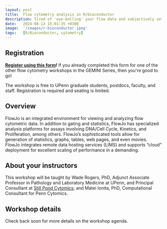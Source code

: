 ```yaml
---
layout: post
title:  Flow cytometry analysis in R/bioconductor
description: Tired of 'eye-balling' your flow data and subjectively setting gating strategies?  In this workshop you'll learn to use rigorous statistical methods analyze your flow data in a way that is transparent and reproducible.
date:   2024-08-13 15:01:35 +0300
image:  '/images/r-bioconductor.jpeg'
tags:   [R/Bioconductor, cytometry]
---
```


## Registration

**[Register using this form](https://forms.gle/ysSGNCCXYTC9VWgW6)!**  If you already completed this form for one of the other flow cytometry workshops in the GEMINI Series, then you're good to go!

The workshop is free to UPenn graduate students, postdocs, faculty, and staff.  Registration is required and seating is limited.

## Overview

FlowJo is an integrated environment for viewing and analyzing flow cytometric data.  In addition to gating and statistics, FlowJo has specialized analysis platforms for assays involving DNA/Cell Cycle, Kinetics, and Proliferation, among others. FlowJo’s sophisticated tools allow for generation of statistics, graphs, tables, web pages, and even movies. FlowJo integrates remote data hosting services (LIMS) and supports “cloud” deployment for excellent scaling of performance in a demanding.

## About your instructors

This workshop will be taught by Wade Rogers, PhD, Adjunct Associate Professor in Pathology and Laboratory Medicine at UPenn, and Principal Consultant at [Still Pond Cytomics](https://spcytomics.com/); and Matei Ionita, PhD, Computational Consultant for Penn Cytomics.

## Workshop details

Check back soon for more details on the workshop agenda.